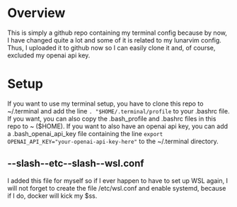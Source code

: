 # Overview
This is simply a github repo containing my terminal config because by now, I have changed quite a lot and some of it is related to my lunarvim config. Thus, I uploaded it to github now so I can easily clone it and, of course, excluded my openai api key. 

# Setup
If you want to use my terminal setup, you have to clone this repo to ~/.terminal and add the line `. "$HOME/.terminal/profile` to your .bashrc file. If you want, you can also copy the .bash_profile and .bashrc files in this repo to ~ ($HOME). If you want to also have an openai api key, you can add a .bash_openai_api_key file containing the line `export OPENAI_API_KEY="your-openai-api-key-here"` to the ~/.terminal directory.

## --slash--etc--slash--wsl.conf
I added this file for myself so if I ever happen to have to set up WSL again, I will not forget to create the file /etc/wsl.conf and enable systemd, because if I do, docker will kick my $ss.
